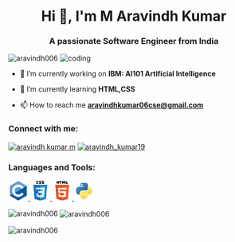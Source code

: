 <h1 align="center">Hi 👋, I'm M Aravindh Kumar</h1>
<h3 align="center">A passionate Software Engineer from India</h3>

<img align="right" alt="coding" width="400" src="https://www.2apay.us/wp-content/uploads/2021/06/dev-api-3.gif">

<p align="left"> <img src="https://komarev.com/ghpvc/?username=aravindh006&label=Profile%20views&color=0e75b6&style=flat" alt="aravindh006" /> </p>

- 🔭 I’m currently working on **IBM: AI101 Artificial Intelligence**

- 🌱 I’m currently learning **HTML,CSS**

- 📫 How to reach me **aravindhkumar06cse@gmail.com**

<h3 align="left">Connect with me:</h3>
<p align="left">
<a href="https://www.linkedin.com/in/aravindh-kumar-m-8b847921b/" target="blank"><img align="center" src="https://raw.githubusercontent.com/rahuldkjain/github-profile-readme-generator/master/src/images/icons/Social/linked-in-alt.svg" alt="aravindh kumar m" height="30" width="40" /></a>
<a href="https://instagram.com/aravindh_kumar19" target="blank"><img align="center" src="https://raw.githubusercontent.com/rahuldkjain/github-profile-readme-generator/master/src/images/icons/Social/instagram.svg" alt="aravindh_kumar19" height="30" width="40" /></a>
</p>

<h3 align="left">Languages and Tools:</h3>
<p align="left"> <a href="https://www.cprogramming.com/" target="_blank" rel="noreferrer"> <img src="https://raw.githubusercontent.com/devicons/devicon/master/icons/c/c-original.svg" alt="c" width="40" height="40"/> </a> <a href="https://www.w3schools.com/css/" target="_blank" rel="noreferrer"> <img src="https://raw.githubusercontent.com/devicons/devicon/master/icons/css3/css3-original-wordmark.svg" alt="css3" width="40" height="40"/> </a> <a href="https://www.w3.org/html/" target="_blank" rel="noreferrer"> <img src="https://raw.githubusercontent.com/devicons/devicon/master/icons/html5/html5-original-wordmark.svg" alt="html5" width="40" height="40"/> </a> <a href="https://www.python.org" target="_blank" rel="noreferrer"> <img src="https://raw.githubusercontent.com/devicons/devicon/master/icons/python/python-original.svg" alt="python" width="40" height="40"/> </a> </p>

<p><img align="left" src="https://github-readme-stats.vercel.app/api/top-langs?username=aravindh006&show_icons=true&locale=en&layout=compact" alt="aravindh006" /></p>

<p>&nbsp;<img align="center" src="https://github-readme-stats.vercel.app/api?username=aravindh006&show_icons=true&locale=en" alt="aravindh006" /></p>

<p><img align="center" src="https://github-readme-streak-stats.herokuapp.com/?user=aravindh006&" alt="aravindh006" /></p>
